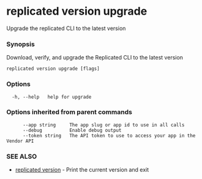 # replicated version upgrade

Upgrade the replicated CLI to the latest version

### Synopsis

Download, verify, and upgrade the Replicated CLI to the latest version

```
replicated version upgrade [flags]
```

### Options

```
  -h, --help   help for upgrade
```

### Options inherited from parent commands

```
      --app string     The app slug or app id to use in all calls
      --debug          Enable debug output
      --token string   The API token to use to access your app in the Vendor API
```

### SEE ALSO

* [replicated version](replicated-cli-version)	 - Print the current version and exit
